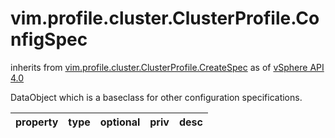 vim.profile.cluster.ClusterProfile.ConfigSpec
=============================================
inherits from [vim.profile.cluster.ClusterProfile.CreateSpec](docs/vim.profile.cluster.ClusterProfile.CreateSpec.md)
as of [vSphere API 4.0](vim.version.md#vim.version.version5)


DataObject which is a baseclass for other configuration   specifications.

| property | type | optional | priv | desc |
|:---------|:-----|:---------|:-----|:-----|


